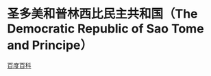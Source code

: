 # 圣多美和普林西比民主共和国（The Democratic Republic of Sao Tome and Principe）

[百度百科](https://baike.baidu.com/item/%E5%9C%A3%E5%A4%9A%E7%BE%8E%E5%92%8C%E6%99%AE%E6%9E%97%E8%A5%BF%E6%AF%94/414502)